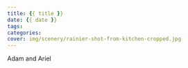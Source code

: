 ```yaml
---
title: {{ title }}
date: {{ date }}
tags:
categories:
cover: img/scenery/rainier-shot-from-kitchen-cropped.jpg
---
```



Adam and Ariel
